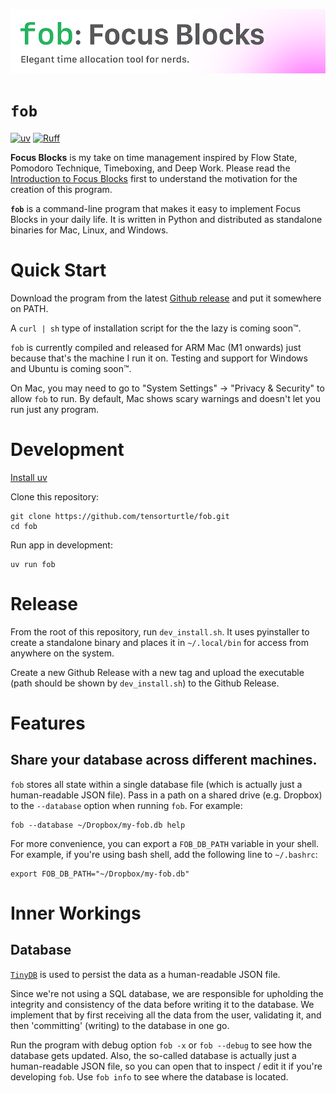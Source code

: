 ![banner](/assets/banner.png)

# `fob`
[![uv](https://img.shields.io/endpoint?url=https://raw.githubusercontent.com/astral-sh/uv/main/assets/badge/v0.json)](https://github.com/astral-sh/uv)
[![Ruff](https://img.shields.io/endpoint?url=https://raw.githubusercontent.com/astral-sh/ruff/main/assets/badge/v2.json)](https://github.com/astral-sh/ruff)

**Focus Blocks** is my take on time management inspired by Flow State, Pomodoro Technique, Timeboxing, and Deep Work. Please read the [Introduction to Focus Blocks](/FOCUS_BLOCKS.md) first to understand the motivation for the creation of this program.

**`fob`** is a command-line program that makes it easy to implement Focus Blocks in your daily life. It is written in Python and distributed as standalone binaries for Mac, Linux, and Windows.

# Quick Start

Download the program from the latest [Github release](https://github.com/tensorturtle/fob/releases) and put it somewhere on PATH.

A `curl | sh` type of installation script for the the lazy is coming soon™.

`fob` is currently compiled and released for ARM Mac (M1 onwards) just because that's the machine I run it on. Testing and support for Windows and Ubuntu is coming soon™.

On Mac, you may need to go to "System Settings" -> "Privacy & Security" to allow `fob` to run. By default, Mac shows scary warnings and doesn't let you run just any program.

# Development

[Install uv](https://docs.astral.sh/uv/getting-started/installation/)

Clone this repository:
```
git clone https://github.com/tensorturtle/fob.git
cd fob
```

Run app in development:
```
uv run fob
```

# Release

From the root of this repository, run `dev_install.sh`. It uses pyinstaller to create a standalone binary and places it in `~/.local/bin` for access from anywhere on the system.

Create a new Github Release with a new tag and upload the executable (path should be shown by `dev_install.sh`) to the Github Release.

# Features

## Share your database across different machines.

`fob` stores all state within a single database file (which is actually just a human-readable JSON file). Pass in a path on a shared drive (e.g. Dropbox) to the `--database` option when running `fob`. For example:

```
fob --database ~/Dropbox/my-fob.db help
```

For more convenience, you can export a `FOB_DB_PATH` variable in your shell.
For example, if you're using bash shell, add the following line to `~/.bashrc`:
```
export FOB_DB_PATH="~/Dropbox/my-fob.db"
```

# Inner Workings

## Database

[`TinyDB`](https://github.com/msiemens/tinydb) is used to persist the data as a human-readable JSON file.

Since we're not using a SQL database, we are responsible for upholding the integrity and consistency of the data before writing it to the database. We implement that by first receiving all the data from the user, validating it, and then 'committing' (writing) to the database in one go.

Run the program with debug option `fob -x` or `fob --debug` to see how the database gets updated. Also, the so-called database is actually just a human-readable JSON file, so you can open that to inspect / edit it if you're developing `fob`. Use `fob info` to see where the database is located.
